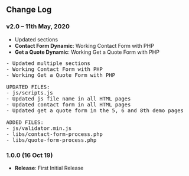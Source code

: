 ## Change Log



### v2.0 – 11th May, 2020
- Updated sections
- **Contact Form Dynamic**: Working Contact Form with PHP
- **Get a Quote Dynamic**: Working Get a Quote Form with PHP

<pre>- Updated multiple sections
- Working Contact Form with PHP
- Working Get a Quote Form with PHP

UPDATED FILES:
- js/scripts.js
- Updated js file name in all HTML pages
- Updated contact form in all HTML pages
- Updated get a quote form in the 5, 6 and 8th demo pages

ADDED FILES:
- js/validator.min.js
- libs/contact-form-process.php
- libs/quote-form-process.php
</pre>


### 1.0.0 (16 Oct 19)
- **Release**: First Initial Release


